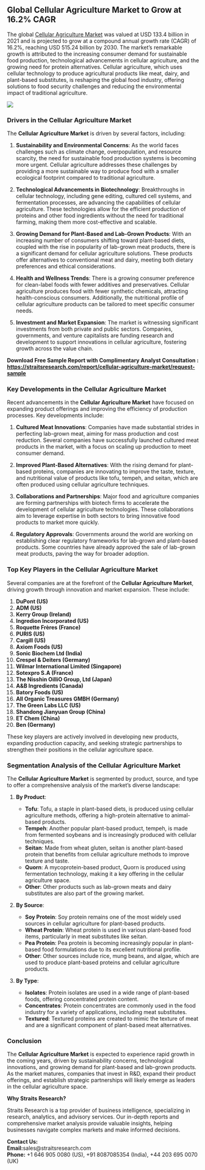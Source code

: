 <h2 data-start="" data-end="">Global Cellular Agriculture Market to Grow at 16.2% CAGR</h2>
<p data-start="" data-end="">The global <a href="https://straitsresearch.com/report/cellular-agriculture-market/">Cellular Agriculture Market</a>&nbsp;was valued at USD 133.4 billion in 2021 and is projected to grow at a compound annual growth rate (CAGR) of 16.2%, reaching USD 515.24 billion by 2030. The market&rsquo;s remarkable growth is attributed to the increasing consumer demand for sustainable food production, technological advancements in cellular agriculture, and the growing need for protein alternatives. Cellular agriculture, which uses cellular technology to produce agricultural products like meat, dairy, and plant-based substitutes, is reshaping the global food industry, offering solutions to food security challenges and reducing the environmental impact of traditional agriculture.</p>
<img src="https://cdn.hashnode.com/res/hashnode/image/upload/v1739947608283/ee891244-b06a-4e8b-a69a-6f68b0bb5c0d.jpeg?w=1600&h=840&fit=crop&crop=entropy&auto=compress,format&format=webp">
<h3 data-start="" data-end=""><strong data-start="" data-end="">Drivers in the Cellular Agriculture Market</strong></h3>
<p data-start="" data-end="">The <strong data-start="" data-end="">Cellular Agriculture Market</strong> is driven by several factors, including:</p>
<ol data-start="" data-end="">
<li data-start="" data-end="">
<p data-start="" data-end=""><strong data-start="" data-end="">Sustainability and Environmental Concerns</strong>: As the world faces challenges such as climate change, overpopulation, and resource scarcity, the need for sustainable food production systems is becoming more urgent. Cellular agriculture addresses these challenges by providing a more sustainable way to produce food with a smaller ecological footprint compared to traditional agriculture.</p>
</li>
<li data-start="" data-end="">
<p data-start="" data-end=""><strong data-start="" data-end="">Technological Advancements in Biotechnology</strong>: Breakthroughs in cellular technology, including gene editing, cultured cell systems, and fermentation processes, are advancing the capabilities of cellular agriculture. These technologies allow for the efficient production of proteins and other food ingredients without the need for traditional farming, making them more cost-effective and scalable.</p>
</li>
<li data-start="" data-end="">
<p data-start="" data-end=""><strong data-start="" data-end="">Growing Demand for Plant-Based and Lab-Grown Products</strong>: With an increasing number of consumers shifting toward plant-based diets, coupled with the rise in popularity of lab-grown meat products, there is a significant demand for cellular agriculture solutions. These products offer alternatives to conventional meat and dairy, meeting both dietary preferences and ethical considerations.</p>
</li>
<li data-start="" data-end="">
<p data-start="" data-end=""><strong data-start="" data-end="">Health and Wellness Trends</strong>: There is a growing consumer preference for clean-label foods with fewer additives and preservatives. Cellular agriculture produces food with fewer synthetic chemicals, attracting health-conscious consumers. Additionally, the nutritional profile of cellular agriculture products can be tailored to meet specific consumer needs.</p>
</li>
<li data-start="" data-end="">
<p data-start="" data-end=""><strong data-start="" data-end="">Investment and Market Expansion</strong>: The market is witnessing significant investments from both private and public sectors. Companies, governments, and venture capitalists are funding research and development to support innovations in cellular agriculture, fostering growth across the value chain.</p>
</li>
</ol>
<p><strong>Download Free Sample Report with&nbsp;Complimentary Analyst Consultation : <a href="https://straitsresearch.com/report/cellular-agriculture-market/request-sample">https://straitsresearch.com/report/cellular-agriculture-market/request-sample</a><br /></strong></p>
<h3 data-start="" data-end=""><strong data-start="" data-end="">Key Developments in the Cellular Agriculture Market</strong></h3>
<p data-start="" data-end="">Recent advancements in the <strong data-start="" data-end="">Cellular Agriculture Market</strong> have focused on expanding product offerings and improving the efficiency of production processes. Key developments include:</p>
<ol data-start="" data-end="">
<li data-start="" data-end="">
<p data-start="" data-end=""><strong data-start="" data-end="">Cultured Meat Innovations</strong>: Companies have made substantial strides in perfecting lab-grown meat, aiming for mass production and cost reduction. Several companies have successfully launched cultured meat products in the market, with a focus on scaling up production to meet consumer demand.</p>
</li>
<li data-start="" data-end="">
<p data-start="" data-end=""><strong data-start="" data-end="">Improved Plant-Based Alternatives</strong>: With the rising demand for plant-based proteins, companies are innovating to improve the taste, texture, and nutritional value of products like tofu, tempeh, and seitan, which are often produced using cellular agriculture techniques.</p>
</li>
<li data-start="" data-end="">
<p data-start="" data-end=""><strong data-start="" data-end="">Collaborations and Partnerships</strong>: Major food and agriculture companies are forming partnerships with biotech firms to accelerate the development of cellular agriculture technologies. These collaborations aim to leverage expertise in both sectors to bring innovative food products to market more quickly.</p>
</li>
<li data-start="" data-end="">
<p data-start="" data-end=""><strong data-start="" data-end="">Regulatory Approvals</strong>: Governments around the world are working on establishing clear regulatory frameworks for lab-grown and plant-based products. Some countries have already approved the sale of lab-grown meat products, paving the way for broader adoption.</p>
</li>
</ol>
<h3 data-start="" data-end=""><strong data-start="" data-end="">Top Key Players in the Cellular Agriculture Market</strong></h3>
<p data-start="" data-end="">Several companies are at the forefront of the <strong data-start="" data-end="">Cellular Agriculture Market</strong>, driving growth through innovation and market expansion. These include:</p>
<ol data-start="" data-end="">
<li data-start="" data-end=""><strong data-start="" data-end="">DuPont (US)</strong></li>
<li data-start="" data-end=""><strong data-start="" data-end="">ADM (US)</strong></li>
<li data-start="" data-end=""><strong data-start="" data-end="">Kerry Group (Ireland)</strong></li>
<li data-start="" data-end=""><strong data-start="" data-end="">Ingredion Incorporated (US)</strong></li>
<li data-start="" data-end=""><strong data-start="" data-end="">Roquette Fr&egrave;res (France)</strong></li>
<li data-start="" data-end=""><strong data-start="" data-end="">PURIS (US)</strong></li>
<li data-start="" data-end=""><strong data-start="" data-end="">Cargill (US)</strong></li>
<li data-start="" data-end=""><strong data-start="" data-end="">Axiom Foods (US)</strong></li>
<li data-start="" data-end=""><strong data-start="" data-end="">Sonic Biochem Ltd (India)</strong></li>
<li data-start="" data-end=""><strong data-start="" data-end="">Crespel &amp; Deiters (Germany)</strong></li>
<li data-start="" data-end=""><strong data-start="" data-end="">Wilmar International Limited (Singapore)</strong></li>
<li data-start="" data-end=""><strong data-start="" data-end="">Sotexpro S.A (France)</strong></li>
<li data-start="" data-end=""><strong data-start="" data-end="">The Nisshin OilliO Group, Ltd (Japan)</strong></li>
<li data-start="" data-end=""><strong data-start="" data-end="">A&amp;B Ingredients (Canada)</strong></li>
<li data-start="" data-end=""><strong data-start="" data-end="">Batory Foods (US)</strong></li>
<li data-start="" data-end=""><strong data-start="" data-end="">All Organic Treasures GMBH (Germany)</strong></li>
<li data-start="" data-end=""><strong data-start="" data-end="">The Green Labs LLC (US)</strong></li>
<li data-start="" data-end=""><strong data-start="" data-end="">Shandong Jianyuan Group (China)</strong></li>
<li data-start="" data-end=""><strong data-start="" data-end="">ET Chem (China)</strong></li>
<li data-start="" data-end=""><strong data-start="" data-end="">Ben (Germany)</strong></li>
</ol>
<p data-start="" data-end="">These key players are actively involved in developing new products, expanding production capacity, and seeking strategic partnerships to strengthen their positions in the cellular agriculture space.</p>
<h3 data-start="" data-end=""><strong data-start="" data-end="">Segmentation Analysis of the Cellular Agriculture Market</strong></h3>
<p data-start="" data-end="">The <strong data-start="" data-end="">Cellular Agriculture Market</strong> is segmented by product, source, and type to offer a comprehensive analysis of the market&rsquo;s diverse landscape:</p>
<ol data-start="" data-end="">
<li data-start="" data-end="">
<p data-start="" data-end=""><strong data-start="" data-end="">By Product</strong>:</p>
<ul data-start="" data-end="">
<li data-start="" data-end=""><strong data-start="" data-end="">Tofu</strong>: Tofu, a staple in plant-based diets, is produced using cellular agriculture methods, offering a high-protein alternative to animal-based products.</li>
<li data-start="" data-end=""><strong data-start="" data-end="">Tempeh</strong>: Another popular plant-based product, tempeh, is made from fermented soybeans and is increasingly produced with cellular techniques.</li>
<li data-start="" data-end=""><strong data-start="" data-end="">Seitan</strong>: Made from wheat gluten, seitan is another plant-based protein that benefits from cellular agriculture methods to improve texture and taste.</li>
<li data-start="" data-end=""><strong data-start="" data-end="">Quorn</strong>: A mycoprotein-based product, Quorn is produced using fermentation technology, making it a key offering in the cellular agriculture space.</li>
<li data-start="" data-end=""><strong data-start="" data-end="">Other</strong>: Other products such as lab-grown meats and dairy substitutes are also part of the growing market.</li>
</ul>
</li>
<li data-start="" data-end="">
<p data-start="" data-end=""><strong data-start="" data-end="">By Source</strong>:</p>
<ul data-start="" data-end="">
<li data-start="" data-end=""><strong data-start="" data-end="">Soy Protein</strong>: Soy protein remains one of the most widely used sources in cellular agriculture for plant-based products.</li>
<li data-start="" data-end=""><strong data-start="" data-end="">Wheat Protein</strong>: Wheat protein is used in various plant-based food items, particularly in meat substitutes like seitan.</li>
<li data-start="" data-end=""><strong data-start="" data-end="">Pea Protein</strong>: Pea protein is becoming increasingly popular in plant-based food formulations due to its excellent nutritional profile.</li>
<li data-start="" data-end=""><strong data-start="" data-end="">Other</strong>: Other sources include rice, mung beans, and algae, which are used to produce plant-based proteins and cellular agriculture products.</li>
</ul>
</li>
<li data-start="" data-end="">
<p data-start="" data-end=""><strong data-start="" data-end="">By Type</strong>:</p>
<ul data-start="" data-end="">
<li data-start="" data-end=""><strong data-start="" data-end="">Isolates</strong>: Protein isolates are used in a wide range of plant-based foods, offering concentrated protein content.</li>
<li data-start="" data-end=""><strong data-start="" data-end="">Concentrates</strong>: Protein concentrates are commonly used in the food industry for a variety of applications, including meat substitutes.</li>
<li data-start="" data-end=""><strong data-start="" data-end="">Textured</strong>: Textured proteins are created to mimic the texture of meat and are a significant component of plant-based meat alternatives.</li>
</ul>
</li>
</ol>
<h3 data-start="" data-end=""><strong data-start="" data-end="">Conclusion</strong></h3>
<p data-start="" data-end="">The <strong data-start="" data-end="">Cellular Agriculture Market</strong> is expected to experience rapid growth in the coming years, driven by sustainability concerns, technological innovations, and growing demand for plant-based and lab-grown products. As the market matures, companies that invest in R&amp;D, expand their product offerings, and establish strategic partnerships will likely emerge as leaders in the cellular agriculture space.</p>
<p data-start="" data-end=""><strong data-start="" data-end="">Why Straits Research?</strong></p>
<p data-start="" data-end="">Straits Research is a top provider of business intelligence, specializing in research, analytics, and advisory services. Our in-depth reports and comprehensive market analysis provide valuable insights, helping businesses navigate complex markets and make informed decisions.</p>
<p data-start="" data-end="" data-is-last-node=""><strong data-start="" data-end="">Contact Us:</strong><br data-start="" data-end="" /><strong data-start="" data-end="">Email:</strong><a rel="" data-start="" data-end="">sales@straitsresearch.com</a><br data-start="" data-end="" /><strong data-start="" data-end="">Phone:</strong> +1 646 905 0080 (US), +91 8087085354 (India), +44 203 695 0070 (UK)</p>
